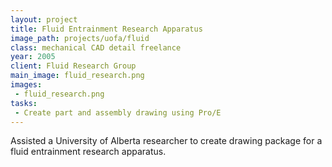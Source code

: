 ```yaml
---
layout: project
title: Fluid Entrainment Research Apparatus
image_path: projects/uofa/fluid
class: mechanical CAD detail freelance
year: 2005
client: Fluid Research Group
main_image: fluid_research.png
images:
 - fluid_research.png
tasks:
 - Create part and assembly drawing using Pro/E
---
```


Assisted a University of Alberta researcher to create drawing package for a fluid entrainment research apparatus.
